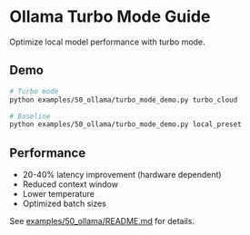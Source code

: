 # Ollama Turbo Mode Guide

Optimize local model performance with turbo mode.

## Demo

```bash
# Turbo mode
python examples/50_ollama/turbo_mode_demo.py turbo_cloud

# Baseline
python examples/50_ollama/turbo_mode_demo.py local_preset
```

## Performance

- 20-40% latency improvement (hardware dependent)
- Reduced context window
- Lower temperature
- Optimized batch sizes

See [examples/50_ollama/README.md](../../examples/50_ollama/README.md) for details.
